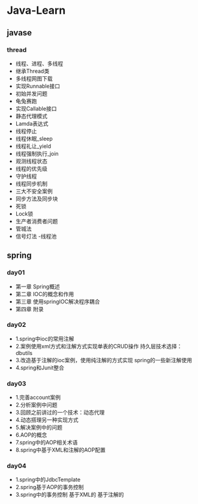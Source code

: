 # Java-Learn 
## javase
### thread
- 线程、进程、多线程
- 继承Thread类
- 多线程网图下载
- 实现Runnable接口
- 初始并发问题
- 龟兔赛跑
- 实现Callable接口
- 静态代理模式
- Lamda表达式
- 线程停止
- 线程休眠_sleep
- 线程礼让_yield
- 线程强制执行_join
- 观测线程状态
- 线程的优先级
- 守护线程
- 线程同步机制
- 三大不安全案例
- 同步方法及同步块
- 死锁
- Lock锁
- 生产者消费者问题
- 管城法
- 信号灯法
-线程池
## spring
### day01 
- 第一章  Spring概述
- 第二章  IOC的概念和作用
- 第三章  使用springIOC解决程序耦合
- 第四章  附录
### day02
- 1.spring中ioc的常用注解
- 2.案例使用xml方式和注解方式实现单表的CRUD操作
     持久层技术选择：dbutils
- 3.改造基于注解的ioc案例，使用纯注解的方式实现
     spring的一些新注解使用
- 4.spring和Junit整合

### day03
- 1.完善account案例
- 2.分析案例中问题
- 3.回顾之前讲过的一个技术：动态代理
- 4.动态搭理另一种实现方式
- 5.解决案例中的问题
- 6.AOP的概念
- 7.spring中的AOP相关术语
- 8.spring中基于XML和注解的AOP配置

### day04
- 1.spring中的JdbcTemplate
- 2.spring基于AOP的事务控制
- 3.spring中的事务控制
     基于XML的
     基于注解的
